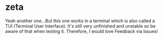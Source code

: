 # zeta

Yeah another one...But this one works in a terminal which is also called a TUI (Terminal User Interface). It's still very unfinished and unstable so be aware of that when testing it. Therefore, I would love Feedback via Issues!
